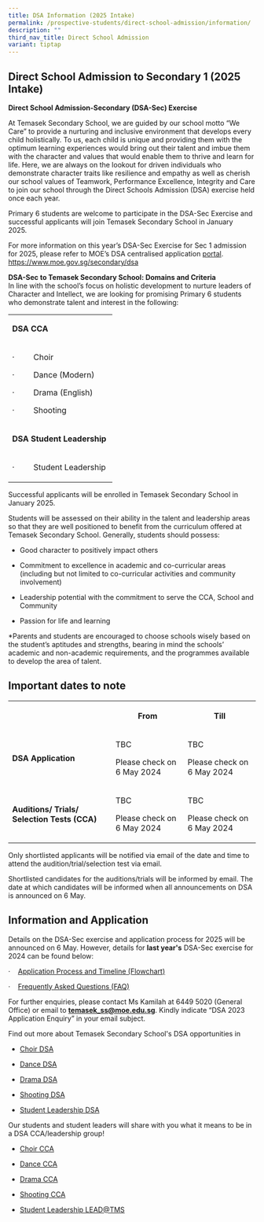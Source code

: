 ```yaml
---
title: DSA Information (2025 Intake)
permalink: /prospective-students/direct-school-admission/information/
description: ""
third_nav_title: Direct School Admission
variant: tiptap
---
```

<h2>Direct School Admission to Secondary 1 (2025 Intake)</h2>
<p><strong>Direct School Admission-Secondary (DSA-Sec) Exercise</strong>
</p>
<p>At Temasek Secondary School, we are guided by our school motto “We Care”
to provide a nurturing and inclusive environment that develops every child
holistically. To us, each child is unique and providing them with the optimum
learning experiences would bring out their talent and imbue them with the
character and values that would enable them to thrive and learn for life.
Here, we are always on the lookout for driven individuals who demonstrate
character traits like resilience and empathy as well as cherish our school
values of Teamwork, Performance Excellence, Integrity and Care to join
our school through the Direct Schools Admission (DSA) exercise held once
each year.</p>
<p>Primary 6 students are welcome to participate in the DSA-Sec Exercise
and successful applicants will join Temasek Secondary School in January
2025.&nbsp;&nbsp;</p>
<p>For more information on this year’s DSA-Sec Exercise for Sec 1 admission
for 2025, please refer to MOE’s DSA centralised application&nbsp;<a href="https://www.moe.gov.sg/admissions/direct-admissions/dsa-sec" rel="noopener noreferrer nofollow" target="_blank">portal</a>.
<a href="https://www.moe.gov.sg/secondary/dsa" rel="noopener noreferrer nofollow" target="_blank">https://www.moe.gov.sg/secondary/dsa</a>
</p>
<p><strong>DSA-Sec to Temasek Secondary School: Domains and Criteria</strong>&nbsp;
<br>In line with the school’s focus on holistic development to nurture leaders
of Character and Intellect, we are looking for promising Primary 6 students
who demonstrate talent and interest in the following:
<br>
</p>
<table>
<tbody>
<tr>
<td rowspan="1" colspan="1">
<p><strong>DSA CCA</strong>
</p>
</td>
</tr>
<tr>
<td rowspan="1" colspan="1">
<p>·&nbsp;&nbsp;&nbsp;&nbsp;&nbsp;&nbsp;&nbsp;&nbsp; Choir</p>
<p>·&nbsp;&nbsp;&nbsp;&nbsp;&nbsp;&nbsp;&nbsp;&nbsp; Dance (Modern)</p>
<p>·&nbsp;&nbsp;&nbsp;&nbsp;&nbsp;&nbsp;&nbsp;&nbsp; Drama (English)</p>
<p>·&nbsp;&nbsp;&nbsp;&nbsp;&nbsp;&nbsp;&nbsp;&nbsp; Shooting</p>
</td>
</tr>
<tr>
<td rowspan="1" colspan="1">
<p><strong>DSA Student Leadership&nbsp;</strong>
</p>
</td>
</tr>
<tr>
<td rowspan="1" colspan="1">
<p>·&nbsp;&nbsp;&nbsp;&nbsp;&nbsp;&nbsp;&nbsp;&nbsp; Student Leadership&nbsp;</p>
</td>
</tr>
</tbody>
</table>
<p>Successful applicants will be enrolled in Temasek Secondary School in
January 2025.
<br>
</p>
<p>Students will be assessed on their ability in the talent and leadership
areas so that they are well positioned to benefit from the curriculum offered
at Temasek Secondary School. Generally, students should possess:</p>
<ul>
<li>
<p>Good character to positively impact others</p>
</li>
<li>
<p>Commitment to excellence in academic and co-curricular areas (including
but not limited to co-curricular activities and community involvement)</p>
</li>
<li>
<p>Leadership potential with the commitment to serve the CCA, School and
Community</p>
</li>
<li>
<p>Passion for life and learning</p>
</li>
</ul>
<p>*Parents and students are encouraged to choose schools wisely based on
the student’s aptitudes and strengths, bearing in mind the schools’ academic
and non-academic requirements, and the programmes available to develop
the area of talent.</p>
<h2>Important dates to note</h2>
<table>
<tbody>
<tr>
<th rowspan="1" colspan="1">
<p></p>
</th>
<th rowspan="1" colspan="1">
<p>From</p>
</th>
<th rowspan="1" colspan="1">
<p>Till</p>
</th>
</tr>
<tr>
<td rowspan="1" colspan="1">
<p><strong>DSA Application</strong>
</p>
</td>
<td rowspan="1" colspan="1">
<p>TBC</p>
<p>Please check on 6 May 2024</p>
</td>
<td rowspan="1" colspan="1">
<p>TBC</p>
<p>Please check on 6 May 2024</p>
</td>
</tr>
<tr>
<td rowspan="1" colspan="1">
<p><strong>Auditions/ Trials/ Selection Tests (CCA)</strong>
</p>
</td>
<td rowspan="1" colspan="1">
<p>TBC</p>
<p>Please check on 6 May 2024</p>
</td>
<td rowspan="1" colspan="1">
<p>TBC</p>
<p>Please check on 6 May 2024</p>
</td>
</tr>
</tbody>
</table>
<p>Only shortlisted applicants will be notified via email of the date and
time to attend the audition/trial/selection test via email.</p>
<p>Shortlisted candidates for the auditions/trials will be informed by email.
The date at which candidates will be informed when all announcements on
DSA is announced on 6 May.</p>
<h2>Information and Application</h2>
<p>Details on the DSA-Sec exercise and application process for 2025 will
be announced on 6 May. However, details for <strong>last year's</strong> DSA-Sec
exercise for 2024 can be found below:</p>
<p>·&nbsp;&nbsp;&nbsp;&nbsp;<a href="/files/application%20process%20%20for%20%20dsa%20sec%201%20admission%202024.pdf" rel="noopener noreferrer nofollow" target="_blank">Application Process and Timeline (Flowchart)</a>
</p>
<p>·&nbsp;&nbsp;&nbsp;&nbsp;<a href="/files/faqs%20for%20dsa-secondary%20exercise%202023.pdf" rel="noopener noreferrer nofollow" target="_blank">Frequently Asked Questions (FAQ)</a>
</p>
<p>For further enquiries, please contact Ms Kamilah at 6449 5020 (General
Office) or email to&nbsp;<strong><a href="mailto:temasek_ss@moe.edu.sg" rel="noopener noreferrer nofollow" target="_blank">temasek_ss@moe.edu.sg</a></strong>.&nbsp;Kindly
indicate “DSA 2023 Application Enquiry” in your email subject.</p>
<p>Find out more about Temasek Secondary School's DSA opportunities in</p>
<ul data-tight="true" class="tight">
<li>
<p><a href="https://www.temaseksec.moe.edu.sg/prospective-students/direct-school-admission/choir-dsa/" rel="noopener noreferrer nofollow" target="_blank">Choir DSA</a>
</p>
</li>
<li>
<p><a href="https://www.temaseksec.moe.edu.sg/prospective-students/direct-school-admission/dance-dsa/" rel="noopener noreferrer nofollow" target="_blank">Dance DSA</a>
</p>
</li>
<li>
<p><a href="https://www.temaseksec.moe.edu.sg/prospective-students/direct-school-admission/drama-dsa/" rel="noopener noreferrer nofollow" target="_blank">Drama DSA</a>
</p>
</li>
<li>
<p><a href="https://www.temaseksec.moe.edu.sg/prospective-students/direct-school-admission/shooting-dsa/" rel="noopener noreferrer nofollow" target="_blank">Shooting DSA</a>
</p>
</li>
<li>
<p><a href="https://www.temaseksec.moe.edu.sg/prospective-students/direct-school-admission/student-leadership-dsa/" rel="noopener noreferrer nofollow" target="_blank">Student Leadership DSA</a>
</p>
</li>
</ul>
<p>Our students and student leaders will share with you what it means to
be in a DSA CCA/leadership group!</p>
<ul data-tight="true" class="tight">
<li>
<p><a href="https://www.temaseksec.moe.edu.sg/curriculum/co-curricular-activities/choir/" rel="noopener noreferrer nofollow" target="_blank">Choir CCA</a>
</p>
</li>
<li>
<p><a href="https://www.temaseksec.moe.edu.sg/curriculum/co-curricular-activities/dance/" rel="noopener noreferrer nofollow" target="_blank">Dance CCA</a>
</p>
</li>
<li>
<p><a href="https://www.temaseksec.moe.edu.sg/curriculum/co-curricular-activities/drama/" rel="noopener noreferrer nofollow" target="_blank">Drama CCA</a>
</p>
</li>
<li>
<p><a href="https://www.temaseksec.moe.edu.sg/curriculum/co-curricular-activities/shooting/" rel="noopener noreferrer nofollow" target="_blank">Shooting CCA</a>
</p>
</li>
<li>
<p><a href="https://www.temaseksec.moe.edu.sg/co-curriculum/student-leadership-lead-tms/" rel="noopener noreferrer nofollow" target="_blank">Student Leadership LEAD@TMS</a>
</p>
</li>
</ul>
<p></p>